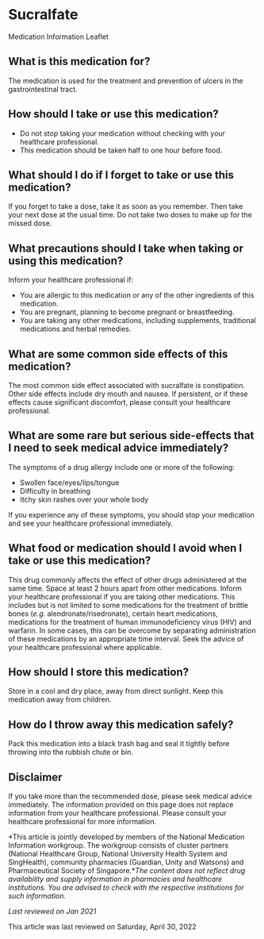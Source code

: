 # Sucralfate

Medication Information Leaflet

What is this medication for?
----------------------------

The medication is used for the treatment and prevention of ulcers in the gastrointestinal tract.

How should I take or use this medication?
-----------------------------------------

* Do not stop taking your medication without checking with your healthcare professional.
* This medication should be taken half to one hour before food.

What should I do if I forget to take or use this medication?
------------------------------------------------------------

If you forget to take a dose, take it as soon as you remember. Then take your next dose at the usual time. Do not take two doses to make up for the missed dose.

What precautions should I take when taking or using this medication?
--------------------------------------------------------------------

Inform your healthcare professional if:

* You are allergic to this medication or any of the other ingredients of this medication.
* You are pregnant, planning to become pregnant or breastfeeding.
* You are taking any other medications, including supplements, traditional medications and herbal remedies.

What are some common side effects of this medication?
-----------------------------------------------------

The most common side effect associated with sucralfate is constipation. Other side effects include dry mouth and nausea. If persistent, or if these effects cause significant discomfort, please consult your healthcare professional.

What are some rare but serious side-effects that I need to seek medical advice immediately?
-------------------------------------------------------------------------------------------

The symptoms of a drug allergy include one or more of the following:

* Swollen face/eyes/lips/tongue
* Difficulty in breathing
* Itchy skin rashes over your whole body

If you experience any of these symptoms, you should stop your medication and see your healthcare professional immediately.

What food or medication should I avoid when I take or use this medication?
--------------------------------------------------------------------------

This drug commonly affects the effect of other drugs administered at the same time. Space at least 2 hours apart from other medications. Inform your healthcare professional if you are taking other medications. This includes but is not limited to some medications for the treatment of brittle bones (*e.g.* alendronate/risedronate), certain heart medications, medications for the treatment of human immunodeficiency virus (HIV) and warfarin. In some cases, this can be overcome by separating administration of these medications by an appropriate time interval. Seek the advice of your healthcare professional where applicable.

How should I store this medication?
-----------------------------------

Store in a cool and dry place, away from direct sunlight. Keep this medication away from children.

How do I throw away this medication safely?
-------------------------------------------

Pack this medication into a black trash bag and seal it tightly before throwing into the rubbish chute or bin.

Disclaimer
----------

If you take more than the recommended dose, please seek medical advice immediately. The information provided on this page does not replace information from your healthcare professional. Please consult your healthcare professional for more information.

*This article is jointly developed by members of the National Medication Information workgroup. The workgroup consists of cluster partners (National Healthcare Group, National University Health System and SingHealth), community pharmacies (Guardian, Unity and Watsons) and Pharmaceutical Society of Singapore.**The content does not reflect drug availability and supply information in pharmacies and healthcare institutions. You are advised to check with the respective institutions for such information.*

*Last reviewed on Jan 2021*

This article was last reviewed on
Saturday, April 30, 2022